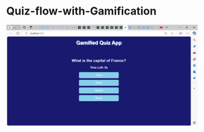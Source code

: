 # Quiz-flow-with-Gamification

![Image Alt](https://github.com/ShaikSaniaBegum/Quiz-flow-with-Gamification/blob/ba267dcfb45d1c16f3a2be08c0b959b9a2aec005/p1.png)
